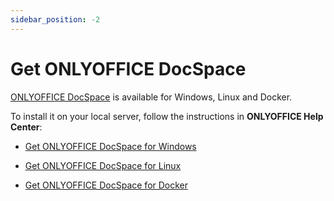 ```yaml
---
sidebar_position: -2
---
```


# Get ONLYOFFICE DocSpace

[ONLYOFFICE DocSpace](https://www.onlyoffice.com/download-developer.aspx#docspace-developer) is available for Windows, Linux and Docker.

To install it on your local server, follow the instructions in **ONLYOFFICE Help Center**:

- [](https://helpcenter.onlyoffice.com/docspace/installation/docspace-developer-install-windows.aspx?from=api)

  [Get ONLYOFFICE DocSpace for Windows](https://helpcenter.onlyoffice.com/docspace/installation/docspace-developer-install-windows.aspx?from=api)

- [](https://helpcenter.onlyoffice.com/docspace/installation/docspace-developer-install-script.aspx?from=api)

  [Get ONLYOFFICE DocSpace for Linux](https://helpcenter.onlyoffice.com/docspace/installation/docspace-developer-install-script.aspx?from=api)

- [](https://helpcenter.onlyoffice.com/docspace/installation/docspace-developer-install-script.aspx?from=api)

  [Get ONLYOFFICE DocSpace for Docker](https://helpcenter.onlyoffice.com/docspace/installation/docspace-developer-install-script.aspx?from=api)
